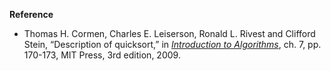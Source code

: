 **Reference**

- Thomas H. Cormen, Charles E. Leiserson, Ronald L. Rivest and Clifford Stein, “Description of quicksort,” in *[Introduction to Algorithms](http://www.amazon.com/Introduction-Algorithms-3rd-Edition-Press/dp/0262033844)*, ch. 7, pp. 170-173, MIT Press, 3rd edition, 2009.
